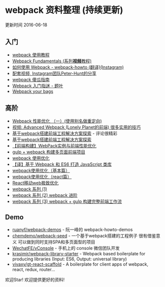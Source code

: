 # webpack 资料整理 (持续更新)

更新时间 2016-06-18

## 入门
+ [webpack 使用教程](https://www.zfanw.com/blog/webpack-tutorial.html) 
+ [Webpack Fundamentals (系列**视频**教程)](http://pan.baidu.com/s/1nug9U9j)
+ [如何使用 Webpack - webpack-howto (翻译)(Instagram)](http://gold.xitu.io/entry/5630280260b27cc2b9e85406)
+ [配套视频, Instagram团队Peter-Hunt的分享](https://www.youtube.com/watch?v=VkTCL6Nqm6Y&feature=youtu.be)
+ [webpack 傻瓜指南](https://github.com/vikingmute/webpack-for-fools)
+ [Webpack 入门指迷 - 题叶](https://segmentfault.com/a/1190000002551952)
+ [Webpack your bags](https://blog.madewithlove.be/post/webpack-your-bags/)


## 高阶
+ [Webpack 性能优化 （一）(使用别名做重定向)](http://code.oneapm.com/javascript/2015/07/07/webpack_performance_1/)
+ [视频: Advanced Webpack (Lonely Planet的前端) 很多实用的技巧](https://www.youtube.com/watch?v=MzVFrIAwwS8)
+ [基于webpack搭建前端工程解决方案探索](https://github.com/chemdemo/chemdemo.github.io/issues/10) - 评论很精彩
+ [基于webpack搭建前端工程解决方案探索](https://segmentfault.com/a/1190000003499526)
+ [【前端构建】WebPack实例与前端性能优化](https://segmentfault.com/a/1190000004577578)
+ [gulp + webpack 构建多页面前端项目](https://segmentfault.com/a/1190000003969465)
+ [webpack 使用优化](http://www.alloyteam.com/2016/01/webpack-use-optimization/)
+ [【译】基于 Webpack 和 ES6 打造 JavaScript 类库](https://github.com/cssmagic/blog/issues/56)
+ [webpack使用优化（基本篇）](https://github.com/lcxfs1991/blog/issues/2)
+ [webpack使用优化（react篇）](https://github.com/lcxfs1991/blog/issues/7)
+ [React移动web极致优化](https://github.com/lcxfs1991/blog/issues/8)
+ [webpack 系列 (1) ](https://zhuanlan.zhihu.com/p/21287263)
+ [webpack 系列 (2) webpack 进阶](https://zhuanlan.zhihu.com/p/21318102)
+ [webpack 系列 (3) webpack + gulp 构建完整前端工作流](https://zhuanlan.zhihu.com/p/21312474)

## Demo
+ [ruanyf/webpack-demos](https://github.com/ruanyf/webpack-demos) - 阮一峰的 webpack-howto-demos
+ [chemdemo/webpack-seed](https://github.com/chemdemo/webpack-seed) - 一个基于webpack搭建的工程例子 很有借鉴意义 可以做到同时支持SPA和多页面型的项目
+ [WechatFE/vConsole](https://github.com/WechatFE/vConsole) - 手机上的 console 微信团队开发
+ [krasimir/webpack-library-starter](https://github.com/krasimir/webpack-library-starter) - Webpack based boilerplate for producing libraries (Input: ES6, Output: universal library)
+ [vivaxy/gt-react-scaffold](https://github.com/vivaxy/gt-react-scaffold) - A boilerplate for client apps of webpack, react, redux, router...








欢迎Star! 欢迎提供更好的资料!
